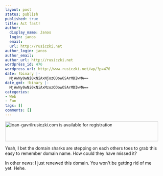 ```yaml
---
layout: post
status: publish
published: true
title: Act fast!
author:
  display_name: Janos
  login: janos
  email: 
  url: http://rusiczki.net
author_login: janos
author_email: 
author_url: http://rusiczki.net
wordpress_id: 470
wordpress_url: http://www.rusiczki.net/wp/?p=470
date: !binary |-
  MjAwNy0wNi0xNiAxNjozODowOSArMDIwMA==
date_gmt: !binary |-
  MjAwNy0wNi0xNiAxMzozODowOSArMDIwMA==
categories:
- Web
- Fun
tags: []
comments: []
---
```

<p><a href="http://www.rusiczki.net/blog/blogpics/ioangavrilrusiczki-is-available.php" onclick="window.open('http://www.rusiczki.net/blog/blogpics/ioangavrilrusiczki-is-available.php','popup','width=648,height=83,scrollbars=no,resizable=no,toolbar=no,directories=no,location=no,menubar=no,status=no,left=0,top=0'); return false"><img src="http://www.rusiczki.net/blog/blogpics/ioangavrilrusiczki-is-available-thumb.gif" width="500" height="64" alt="ioan-gavrilrusiczki.com is available for registration" border="0" class="image" /></a></p>
<p>Yeah, I bet the domain sharks are stepping on each others toes to grab this easy to remember domain name. How could they have missed it?</p>
<p>In other news: I just renewed this domain. You won't be getting rid of me yet. Hehe.</p>

